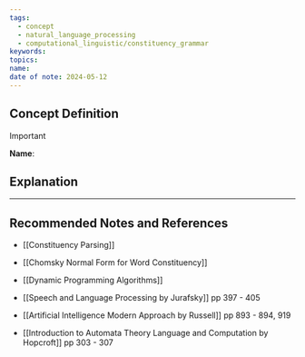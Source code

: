 ```yaml
---
tags:
  - concept
  - natural_language_processing
  - computational_linguistic/constituency_grammar
keywords: 
topics: 
name: 
date of note: 2024-05-12
---
```


## Concept Definition

>[!important]
>**Name**: 



## Explanation





-----------
##  Recommended Notes and References


- [[Constituency Parsing]]
- [[Chomsky Normal Form for Word Constituency]]
- [[Dynamic Programming Algorithms]]


- [[Speech and Language Processing by Jurafsky]] pp 397 - 405
- [[Artificial Intelligence Modern Approach by Russell]] pp 893 - 894, 919
- [[Introduction to Automata Theory Language and Computation by Hopcroft]] pp 303 - 307